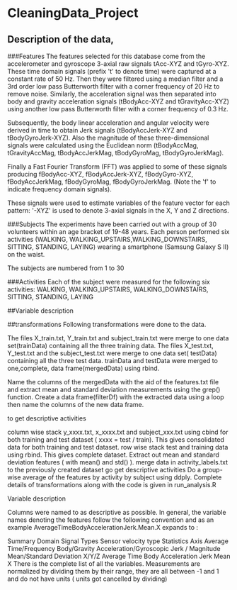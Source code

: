 CleaningData_Project
====================
##  Description of the data,

###Features
The features selected for this database come from the accelerometer and gyroscope 3-axial raw signals tAcc-XYZ and tGyro-XYZ. These time domain signals (prefix 't' to denote time) were captured at a constant rate of 50 Hz. Then they were filtered using a median filter and a 3rd order low pass Butterworth filter with a corner frequency of 20 Hz to remove noise. Similarly, the acceleration signal was then separated into body and gravity acceleration signals (tBodyAcc-XYZ and tGravityAcc-XYZ) using another low pass Butterworth filter with a corner frequency of 0.3 Hz. 

Subsequently, the body linear acceleration and angular velocity were derived in time to obtain Jerk signals (tBodyAccJerk-XYZ and tBodyGyroJerk-XYZ). Also the magnitude of these three-dimensional signals were calculated using the Euclidean norm (tBodyAccMag, tGravityAccMag, tBodyAccJerkMag, tBodyGyroMag, tBodyGyroJerkMag). 

Finally a Fast Fourier Transform (FFT) was applied to some of these signals producing fBodyAcc-XYZ, fBodyAccJerk-XYZ, fBodyGyro-XYZ, fBodyAccJerkMag, fBodyGyroMag, fBodyGyroJerkMag. (Note the 'f' to indicate frequency domain signals). 

These signals were used to estimate variables of the feature vector for each pattern:  '-XYZ' is used to denote 3-axial signals in the X, Y and Z directions.


###Subjects
The experiments have been carried out with a group of 30 volunteers within an age bracket of 19-48 years. Each person performed six activities (WALKING, WALKING_UPSTAIRS,WALKING_DOWNSTAIRS, SITTING, STANDING, LAYING) wearing a smartphone (Samsung Galaxy S II) on the waist.

The subjects are numbered from 1 to 30

###Activities
Each of the subject were measured for the following six activities:
  WALKING,
  WALKING_UPSTAIRS, 
  WALKING_DOWNSTAIRS,
  SITTING, 
  STANDING,
  LAYING
 
##Variable description 


##transformations
Following transformations were done to the data.

 The files X\_train.txt, Y\_train.txt and subject\_train.txt were merge  to one data set(trainData) containing all the three training data. 
 The files X\_test.txt,  Y\_test.txt and the subject\_test.txt were merge to one data set( testData) containing all the three test data. 
trainData and testData were merged to one,complete, data frame(mergedData) using rbind.

 Name the columns of the mergedData with the aid of the features.txt file and extract  mean and standard deviation measurements using the grep() function. Create a data frame(filterDf) with the extracted data  using a loop then name the columns of the new data frame.
 
 to get descriptive activities 


 
column wise stack y_xxxx.txt, x_xxxx.txt and subject_xxx.txt using cbind for both training and test dataset ( xxxx = test / train). This gives consolidated data for both training and test dataset.
row wise stack test and training data using rbind. This gives complete dataset.
Extract out mean and standard deviation features ( with mean() and std() ).
merge data in activity_labels.txt to the previously created dataset go get descriptive activities
Do a group-wise average of the features by activity by subject using ddply.
Complete details of transformations along with the code is given in run_analysis.R

Variable description

Columns were named to as descriptive as possible. In general, the variable names denoting the features follow the following convention and as an example AverageTimeBodyAccelerationJerk.Mean.X expands to :

Summary	Domain	Signal Types	Sensor	velocity type	Statistics	Axis
Average	Time/Frequency	Body/Gravity	Acceleration/Gyroscopic	Jerk / Magnitude	Mean/Standard Deviation	X/Y/Z
Average	Time	Body	Acceleration	Jerk	Mean	X
There is the complete list of all the variables. Measurements are normalized by dividing them by their range, they are all between -1 and 1 and do not have units ( units got cancelled by dividing)
